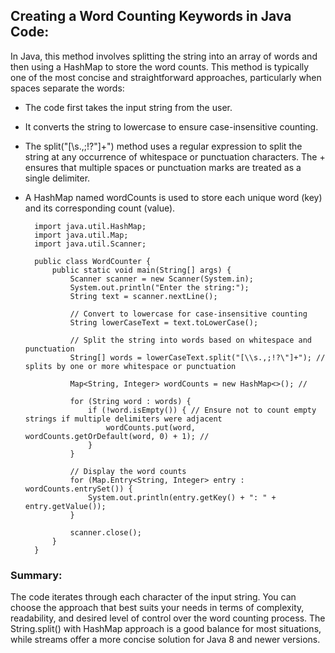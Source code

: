 ## Creating a Word Counting Keywords in Java Code:
In Java, this method involves splitting the string into an array of words and then using a HashMap to store the word counts. This method is typically one of the most concise and straightforward approaches, particularly when spaces separate the words:

- The code first takes the input string from the user.
  
- It converts the string to lowercase to ensure case-insensitive counting.

- The split("[\\s.,;!?\"]+") method uses a regular expression to split the string at any occurrence of whitespace or punctuation characters. The + ensures that multiple spaces or punctuation marks are treated as a single delimiter.
  
- A HashMap named wordCounts is used to store each unique word (key) and its corresponding count (value).
  
        import java.util.HashMap;
        import java.util.Map;
        import java.util.Scanner;
        
        public class WordCounter {
            public static void main(String[] args) {
                Scanner scanner = new Scanner(System.in);
                System.out.println("Enter the string:");
                String text = scanner.nextLine();
        
                // Convert to lowercase for case-insensitive counting
                String lowerCaseText = text.toLowerCase(); 
        
                // Split the string into words based on whitespace and punctuation
                String[] words = lowerCaseText.split("[\\s.,;!?\"]+"); // splits by one or more whitespace or punctuation
        
                Map<String, Integer> wordCounts = new HashMap<>(); //
        
                for (String word : words) {
                    if (!word.isEmpty()) { // Ensure not to count empty strings if multiple delimiters were adjacent
                        wordCounts.put(word, wordCounts.getOrDefault(word, 0) + 1); //
                    }
                }
        
                // Display the word counts
                for (Map.Entry<String, Integer> entry : wordCounts.entrySet()) {
                    System.out.println(entry.getKey() + ": " + entry.getValue());
                }
        
                scanner.close();
            }
        }

### Summary:
The code iterates through each character of the input string. You can choose the approach that best suits your needs in terms of complexity, readability, and desired level of control over the word counting process. The String.split() with HashMap approach is a good balance for most situations, while streams offer a more concise solution for Java 8 and newer versions.
